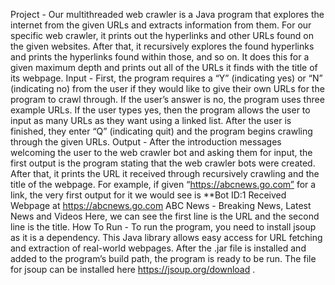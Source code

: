 Project - Our multithreaded web crawler is a Java program that explores the
internet from the given URLs and extracts information from them. For our
specific web crawler, it prints out the hyperlinks and other URLs found on the
given websites. After that, it recursively explores the found hyperlinks and
prints the hyperlinks found within those, and so on. It does this for a given
maximum depth and prints out all of the URLs it finds with the title of its
webpage.
Input - First, the program requires a “Y” (indicating yes) or “N” (indicating no)
from the user if they would like to give their own URLs for the program to
crawl through. If the user’s answer is no, the program uses three example URLs.
If the user types yes, then the program allows the user to input as many URLs as
they want using a linked list. After the user is finished, they enter “Q”
(indicating quit) and the program begins crawling through the given URLs.
Output - After the introduction messages welcoming the user to the web crawler
bot and asking them for input, the first output is the program stating that the web
crawler bots were created. After that, it prints the URL it received through
recursively crawling and the title of the webpage. For example, if given
“https://abcnews.go.com” for a link, the very first output for it we would see is
**Bot ID:1 Received Webpage at https://abcnews.go.com
ABC News - Breaking News, Latest News and Videos
Here, we can see the first line is the URL and the second line is the title.
How To Run - To run the program, you need to install jsoup as it is a
dependency. This Java library allows easy access for URL fetching and
extraction of real-world webpages. After the .jar file is installed and added to
the program’s build path, the program is ready to be run. The file for jsoup can
be installed here https://jsoup.org/download .
